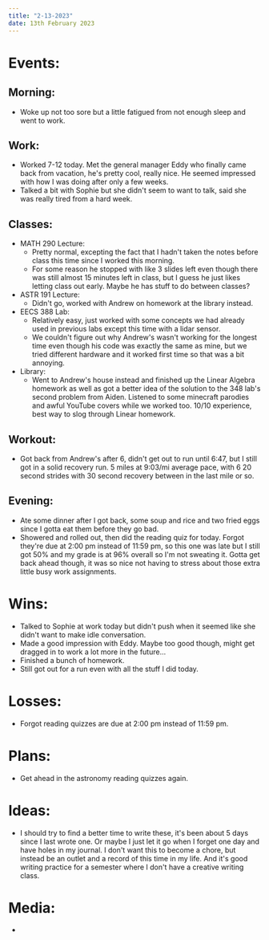 ```yaml
---
title: "2-13-2023"
date: 13th February 2023
---
```

# Events:
## Morning:
- Woke up not too sore but a little fatigued from not enough sleep and went to work.

## Work:
- Worked 7-12 today. Met the general manager Eddy who finally came back from vacation, he's pretty cool, really nice. He seemed impressed with how I was doing after only a few weeks.
- Talked a bit with Sophie but she didn't seem to want to talk, said she was really tired from a hard week.

## Classes:
- MATH 290 Lecture:
	- Pretty normal, excepting the fact that I hadn't taken the notes before class this time since I worked this morning.
	- For some reason he stopped with like 3 slides left even though there was still almost 15 minutes left in class, but I guess he just likes letting class out early. Maybe he has stuff to do between classes?
- ASTR 191 Lecture:
	- Didn't go, worked with Andrew on homework at the library instead.
- EECS 388 Lab:
	- Relatively easy, just worked with some concepts we had already used in previous labs except this time with a lidar sensor.
	- We couldn't figure out why Andrew's wasn't working for the longest time even though his code was exactly the same as mine, but we tried different hardware and it worked first time so that was a bit annoying.
- Library:
	- Went to Andrew's house instead and finished up the Linear Algebra homework as well as got a better idea of the solution to the 348 lab's second problem from Aiden. Listened to some minecraft parodies and awful YouTube covers while we worked too. 10/10 experience, best way to slog through Linear homework.

## Workout:
- Got back from Andrew's after 6, didn't get out to run until 6:47, but I still got in a solid recovery run. 5 miles at 9:03/mi average pace, with 6 20 second strides with 30 second recovery between in the last mile or so.

## Evening:
- Ate some dinner after I got back, some soup and rice and two fried eggs since I gotta eat them before they go bad.
- Showered and rolled out, then did the reading quiz for today. Forgot they're due at 2:00 pm instead of 11:59 pm, so this one was late but I still got 50% and my grade is at 96% overall so I'm not sweating it. Gotta get back ahead though, it was so nice not having to stress about those extra little busy work assignments.

# Wins:
- Talked to Sophie at work today but didn't push when it seemed like she didn't want to make idle conversation.
- Made a good impression with Eddy. Maybe too good though, might get dragged in to work a lot more in the future...
- Finished a bunch of homework.
- Still got out for a run even with all the stuff I did today.

# Losses:
- Forgot reading quizzes are due at 2:00 pm instead of 11:59 pm.

# Plans:
- Get ahead in the astronomy reading quizzes again.

# Ideas:
- I should try to find a better time to write these, it's been about 5 days since I last wrote one. Or maybe I just let it go when I forget one day and have holes in my journal. I don't want this to become a chore, but instead be an outlet and a record of this time in my life. And it's good writing practice for a semester where I don't have a creative writing class.

# Media:
- 